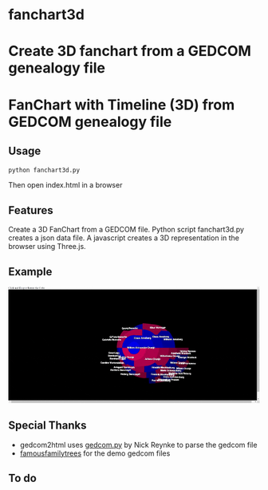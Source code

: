 # fanchart3d
Create 3D fanchart from a GEDCOM genealogy file
=======
# FanChart with Timeline (3D) from GEDCOM genealogy file
## Usage
```
python fanchart3d.py
```
Then open index.html in a browser
## Features
Create a 3D FanChart from a GEDCOM file. Python script fanchart3d.py creates a json data file.
A javascript creates a 3D representation in the browser using Three.js.
## Example
[![Dutch Royal Family](img/dutchroyalfamily.gif)](img/dutchroyalfamily.gif) 
## Special Thanks
- gedcom2html uses [gedcom.py](https://github.com/nickreynke/python-gedcom) by Nick Reynke to parse the gedcom file
- [famousfamilytrees](http://famousfamilytrees.blogspot.com/?m=1) for the demo gedcom files
## To do
